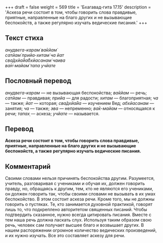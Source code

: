 +++
draft = false
weight = 569
title = 'Бхагавад-гита 17.15'
description = 'Аскеза речи состоит в том, чтобы говорить слова правдивые, приятные, направленные на благо других и не вызывающие беспокойств, а также регулярно изучать ведические писания.'
+++

## Текст стиха

_анудвега-карам̇ ва̄кйам̇  
сатйам̇ прийа-хитам̇ ча йат  
сва̄дхйа̄йа̄бхйасанам̇ чаива  
ва̄н̇-майам̇ тапа учйате_

## Пословный перевод

_анудвега_\-_карам_ — не вызывающая беспокойства; _ва̄кйам_ — речь; _сатйам_ — правдивая; _прийа_ — для радости; _хитам_ — благоприятная; _ча_ — также; _йат_ — которая; _сва̄дхйа̄йа_ — изучением Вед; _абхйасанам_ — занятия; _ча_ — также; _эва_ — непременно; _ва̄к_\-_майам_ — относящаяся к речи; _тапах̣_ — аскеза; _учйате_ — называется.

## Перевод

**Аскеза речи состоит в том, чтобы говорить слова правдивые, приятные, направленные на благо других и не вызывающие беспокойств, а также регулярно изучать ведические писания.**

## Комментарий

Своими словами нельзя причинять беспокойства другим. Разумеется, учитель, разговаривая с учениками и обучая их, должен говорить правду, но, обращаясь к другим, тем, кто не являются его учениками, он должен говорить так, чтобы своими словами не вызывать в их умах беспокойство. В этом состоит аскеза речи. Кроме того, мы не должны говорить о пустяках. Те, кто занимается духовной практикой, говорят лишь то, что подкреплено авторитетом священных писаний. Чтобы подтвердить сказанное, нужно всегда цитировать писания. Вместе с тем наша речь должна ласкать слух. Используя таким образом свою речь, человек сам получает высшее благо и возвышает других. В нашем распоряжении огромное количество ведических произведений, и их нужно изучать. Все это составляет аскезу для речи.
